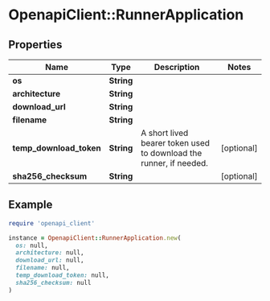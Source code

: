 # OpenapiClient::RunnerApplication

## Properties

| Name | Type | Description | Notes |
| ---- | ---- | ----------- | ----- |
| **os** | **String** |  |  |
| **architecture** | **String** |  |  |
| **download_url** | **String** |  |  |
| **filename** | **String** |  |  |
| **temp_download_token** | **String** | A short lived bearer token used to download the runner, if needed. | [optional] |
| **sha256_checksum** | **String** |  | [optional] |

## Example

```ruby
require 'openapi_client'

instance = OpenapiClient::RunnerApplication.new(
  os: null,
  architecture: null,
  download_url: null,
  filename: null,
  temp_download_token: null,
  sha256_checksum: null
)
```


